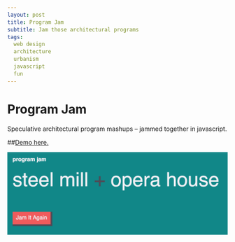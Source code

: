 ```yaml
---
layout: post
title: Program Jam
subtitle: Jam those architectural programs
tags:
  web design
  architecture
  urbanism
  javascript
  fun
---
```


# Program Jam
Speculative architectural program mashups – jammed together in javascript.

##[Demo here.](http://johnmccartin.github.io/program-jam/)

![Jam It](https://raw.githubusercontent.com/johnmccartin/johnmccartin.github.io/master/img/jam-it.png)